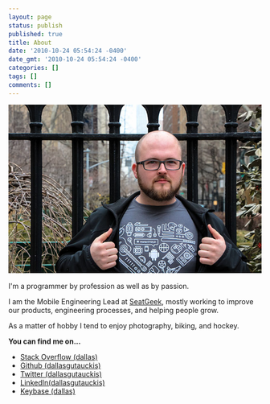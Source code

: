```yaml
---
layout: page
status: publish
published: true
title: About
date: '2010-10-24 05:54:24 -0400'
date_gmt: '2010-10-24 05:54:24 -0400'
categories: []
tags: []
comments: []
---
```

![Dallas Gutauckis (that's me!)](/assets/dallas_620.jpg)

I'm a programmer by profession as well as by passion.

I am the Mobile Engineering Lead at [SeatGeek](https://seatgeek.com), mostly working to improve our products, engineering processes, and helping people grow.

As a matter of hobby I tend to enjoy photography, biking, and hockey.

**You can find me on...**

 * [Stack Overflow (dallas)](http://stackoverflow.com/users/407782/dallas)
 * [Github (dallasgutauckis)](https://github.com/dallasgutauckis)
 * [Twitter (dallasgutauckis)](https://twitter.com/dallasgutauckis)
 * [LinkedIn(dallasgutauckis)](http://www.linkedin.com/in/dallasgutauckis)
 * [Keybase (dallas)](https://keybase.io/dallas)
